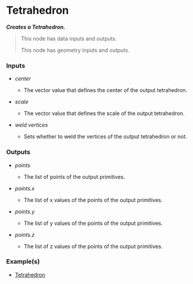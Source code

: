 # Tetrahedron

**_Creates a Tetrahedron._**

> This node has data inputs and outputs.
>
> This node has geometry inputs and outputs.


### Inputs

* _center_

  * The vector value that defines the center of the output tetrahedron.

* _scale_

  * The vector value that defines the scale of the output tetrahedron.

* _weld vertices_

  * Sets whether to weld the vertices of the output tetrahedron or not.


### Outputs

* _points_

  * The list of points of the output primitives.

* _points.x_

  * The list of x values of the points of the output primitives.

* _points.y_

  * The list of y values of the points of the output primitives.

* _points.z_

  * The list of z values of the points of the output primitives.


### Example(s)



* <a href="https://creator.trimble.com/graph?assetURI=whp:a63e8834-653b-465c-8567-82912ffb2791&version=latest" target="_blank">Tetrahedron</a>
